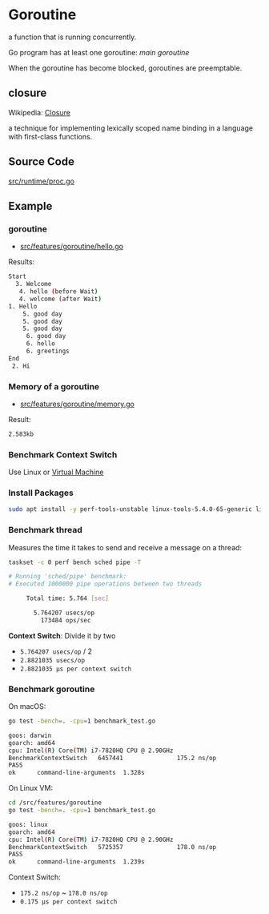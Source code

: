 # Goroutine

a function that is running concurrently.

Go program has at least one goroutine: _main goroutine_

When the goroutine has become blocked, goroutines are preemptable.

## closure

Wikipedia: [Closure](<https://en.wikipedia.org/wiki/Closure_(computer_programming)>)

a technique for implementing lexically scoped name binding in a language with first-class functions.

## Source Code

[src/runtime/proc.go](https://cs.opensource.google/go/go/+/refs/tags/go1.18:src/runtime/proc.go)

## Example

### goroutine

- [src/features/goroutine/hello.go](./../src/features/goroutine/hello.go)

Results:

```bash
Start
  3. Welcome
   4. hello (before Wait)
   4. welcome (after Wait)
1. Hello
    5. good day
    5. good day
    5. good day
     6. good day
     6. hello
     6. greetings
End
 2. Hi
```

### Memory of a goroutine

- [src/features/goroutine/memory.go](../src/features/goroutine/memory.go)

Result:

```bash
2.583kb
```

### Benchmark Context Switch

Use Linux or [Virtual Machine](vm.md)

### Install Packages

```bash
sudo apt install -y perf-tools-unstable linux-tools-5.4.0-65-generic linux-cloud-tools-5.4.0-65-generic linux-tools-generic linux-cloud-tools-generic
```

### Benchmark thread

Measures the time it takes to send and receive a message on a thread:

```bash
taskset -c 0 perf bench sched pipe -T
```

```bash
# Running 'sched/pipe' benchmark:
# Executed 1000000 pipe operations between two threads

     Total time: 5.764 [sec]

       5.764207 usecs/op
         173484 ops/sec
```

**Context Switch**: Divide it by two

- `5.764207 usecs/op` / 2
- `2.8821035 usecs/op`
- `2.8821035 μs per context switch`

### Benchmark goroutine

On macOS:

```bash
go test -bench=. -cpu=1 benchmark_test.go

goos: darwin
goarch: amd64
cpu: Intel(R) Core(TM) i7-7820HQ CPU @ 2.90GHz
BenchmarkContextSwitch   6457441               175.2 ns/op
PASS
ok      command-line-arguments  1.328s
```

On Linux VM:

```bash
cd /src/features/goroutine
go test -bench=. -cpu=1 benchmark_test.go

goos: linux
goarch: amd64
cpu: Intel(R) Core(TM) i7-7820HQ CPU @ 2.90GHz
BenchmarkContextSwitch   5725357               178.0 ns/op
PASS
ok      command-line-arguments  1.239s
```

Context Switch:

- `175.2 ns/op` ~ `178.0 ns/op`
- `0.175 μs per context switch`

